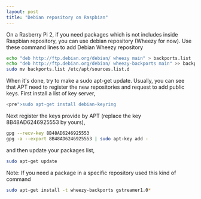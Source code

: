 ```yaml
---
layout: post
title: "Debian repository on Raspbian"
---
```


On a Rasberry Pi 2, if you need packages which is not includes inside Raspbian repository, you can use debian repository (Wheezy for now).
Use these command lines to add Debian Wheezy repository
```bash
echo "deb http://ftp.debian.org/debian/ wheezy main" > backports.list
echo "deb http://ftp.debian.org/debian/ wheezy-backports main" >> backports.list
sudo mv backports.list /etc/apt/sources.list.d
```
When it's done, try to make a sudo apt-get update. Usually, you can see that APT need to register the new repositories and request to add public keys.
First install a list of key server,
```bash
<pre">sudo apt-get install debian-keyring
```
Next register the keys provide by APT (replace the key 8B48AD6246925553 by yours),
```bash
gpg --recv-key 8B48AD6246925553
gpg -a --export 8B48AD6246925553 | sudo apt-key add -
```
and then update your packages list,
```bash
sudo apt-get update
```
Note: If you need a package in a specific repository used this kind of command
```bash
sudo apt-get install -t wheezy-backports gstreamer1.0*
```
